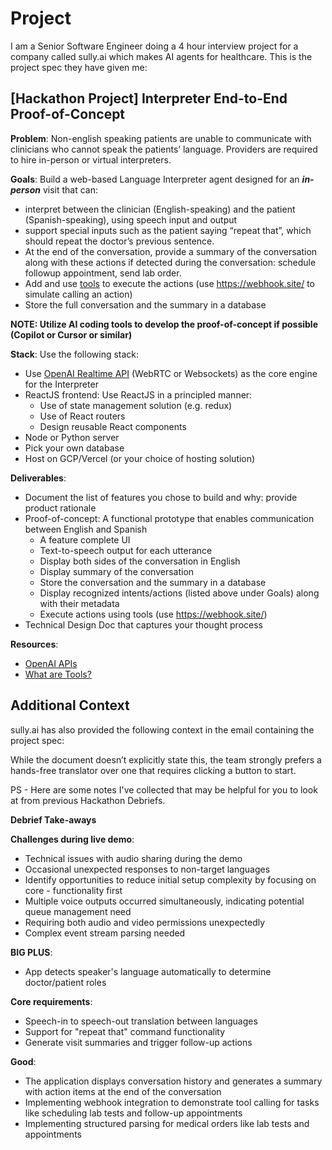 # Project

I am a Senior Software Engineer doing a 4 hour interview project for a company called sully.ai which makes AI agents for healthcare. This is the project spec they have given me:

## [Hackathon Project] Interpreter End-to-End Proof-of-Concept

**Problem**:
Non-english speaking patients are unable to communicate with clinicians who cannot speak the patients’ language. Providers are required to hire in-person or virtual interpreters.

**Goals**:
Build a web-based Language Interpreter agent designed for an **_in-person_** visit that can:

- interpret between the clinician (English-speaking) and the patient (Spanish-speaking), using speech input and output
- support special inputs such as the patient saying “repeat that”, which should repeat the doctor’s previous sentence.
- At the end of the conversation, provide a summary of the conversation along with these actions if detected during the conversation: schedule followup appointment, send lab order.
- Add and use [tools](https://alnutile.medium.com/what-are-tools-in-the-scope-of-llms-and-why-are-they-so-important-f57f76190e58) to execute the actions (use https://webhook.site/ to simulate calling an action)
- Store the full conversation and the summary in a database

**NOTE: Utilize AI coding tools to develop the proof-of-concept if possible (Copilot or Cursor or similar)**

**Stack**:
Use the following stack:

- Use [OpenAI Realtime API](https://platform.openai.com/docs/guides/realtime) (WebRTC or Websockets) as the core engine for the Interpreter
- ReactJS frontend: Use ReactJS in a principled manner:
  - Use of state management solution (e.g. redux)
  - Use of React routers
  - Design reusable React components
- Node or Python server
- Pick your own database
- Host on GCP/Vercel (or your choice of hosting solution)

**Deliverables**:

- Document the list of features you chose to build and why: provide product rationale
- Proof-of-concept: A functional prototype that enables communication between English and Spanish
  - A feature complete UI
  - Text-to-speech output for each utterance
  - Display both sides of the conversation in English
  - Display summary of the conversation
  - Store the conversation and the summary in a database
  - Display recognized intents/actions (listed above under Goals) along with their metadata
  - Execute actions using tools (use https://webhook.site/)
- Technical Design Doc that captures your thought process

**Resources**:

- [OpenAI APIs](https://platform.openai.com/docs/overview)
- [What are Tools?](https://alnutile.medium.com/what-are-tools-in-the-scope-of-llms-and-why-are-they-so-important-f57f76190e58)

## Additional Context

sully.ai has also provided the following context in the email containing the project spec:

While the document doesn’t explicitly state this, the team strongly prefers a hands-free translator over one that requires clicking a button to start.

PS - Here are some notes I've collected that may be helpful for you to look at from previous Hackathon Debriefs.

**Debrief Take-aways**

**Challenges during live demo**:

- Technical issues with audio sharing during the demo
- Occasional unexpected responses to non-target languages
- Identify opportunities to reduce initial setup complexity by focusing on core - functionality first
- Multiple voice outputs occurred simultaneously, indicating potential queue management need
- Requiring both audio and video permissions unexpectedly
- Complex event stream parsing needed

**BIG PLUS**:

- App detects speaker's language automatically to determine doctor/patient roles

**Core requirements**:

- Speech-in to speech-out translation between languages
- Support for "repeat that" command functionality
- Generate visit summaries and trigger follow-up actions

**Good**:

- The application displays conversation history and generates a summary with action items at the end of the conversation
- Implementing webhook integration to demonstrate tool calling for tasks like scheduling lab tests and follow-up appointments
- Implementing structured parsing for medical orders like lab tests and appointments
